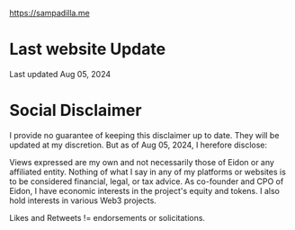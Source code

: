 https://sampadilla.me

# Last website Update
Last updated Aug 05, 2024

# Social Disclaimer
I provide no guarantee of keeping this disclaimer up to date. They will be updated at my discretion. But as of Aug 05, 2024, I herefore disclose:

Views expressed are my own and not necessarily those of Eidon or any affiliated entity. Nothing of what I say in any of my platforms or websites is to be considered financial, legal, or tax advice. As co-founder and CPO of Eidon, I have economic interests in the project's equity and tokens. I also hold interests in various Web3 projects.

Likes and Retweets != endorsements or solicitations.